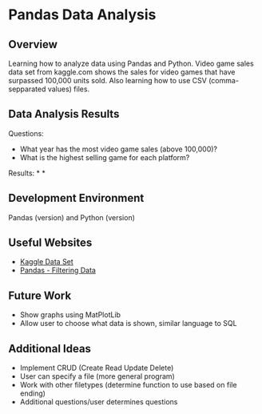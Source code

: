 # Pandas Data Analysis

## Overview
Learning how to analyze data using Pandas and Python. Video game sales data set from kaggle.com shows the sales for video games that have surpassed 100,000 units sold. Also learning how to use CSV (comma-sepparated values) files.

## Data Analysis Results
Questions:
* What year has the most video game sales (above 100,000)?
* What is the highest selling game for each platform?

Results:
*
*

## Development Environment
Pandas (version) and Python (version)

## Useful Websites
* [Kaggle Data Set](https://www.kaggle.com/datasets/thedevastator/global-video-game-sales)
* [Pandas - Filtering Data](https://pandas.pydata.org/docs/getting_started/intro_tutorials/03_subset_data.html)

## Future Work
* Show graphs using MatPlotLib
* Allow user to choose what data is shown, similar language to SQL

## Additional Ideas
* Implement CRUD (Create Read Update Delete)
* User can specify a file (more general program)
* Work with other filetypes (determine function to use based on file ending)
* Additional questions/user determines questions
